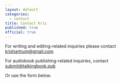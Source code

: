 ```yaml
---
layout: default
categories:
  - contact
title: Contact Kris
published: true
official: true
---
```



For writing and editing-related inquiries please contact krishartrum@gmail.com  

For audiobook publishing-related inquiries, contact submit@talkingbook.pub  

Or use the form below.